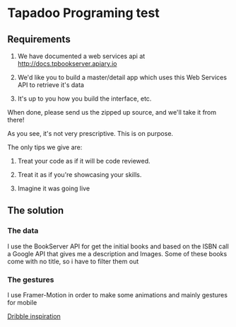 # Tapadoo Programing test

## Requirements

1. We have documented a web services api at http://docs.tpbookserver.apiary.io

2. We'd like you to build a master/detail app which uses this Web Services API to retrieve it's data

3. It's up to you how you build the interface, etc.

When done, please send us the zipped up source, and we'll take it from there!

As you see, it's not very prescriptive. This is on purpose.

The only tips we give are:

1. Treat your code as if it will be code reviewed.

2. Treat it as if you're showcasing your skills.

3. Imagine it was going live

## The solution

### The data

I use the BookServer API for get the initial books and based on the ISBN call a Google API that gives me a description and Images.
Some of these books come with no title, so i have to filter them out

### The gestures

I use Framer-Motion in order to make some animations and mainly gestures for mobile

[Dribble inspiration](https://dribbble.com/shots/16246812-Book-Store-Mobile-App/attachments/8111441?mode=media)
